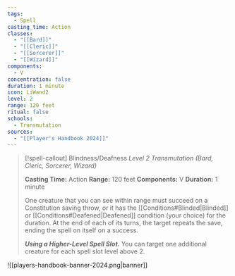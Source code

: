 ```yaml
---
tags:
  - Spell
casting_time: Action
classes:
  - "[[Bard]]"
  - "[[Cleric]]"
  - "[[Sorcerer]]"
  - "[[Wizard]]"
components:
  - V
concentration: false
duration: 1 minute
icon: LiWand2
level: 2
range: 120 feet
ritual: false
schools:
  - Transmutation
sources: 
  - "[[Player's Handbook 2024]]"
---
```

>[!spell-callout] Blindness/Deafness
>_Level 2 Transmutation (Bard, Cleric, Sorcerer, Wizard)_
>
>**Casting Time:** Action
>**Range:** 120 feet
>**Components:** V
>**Duration:** 1 minute
>
>One creature that you can see within range must succeed on a Constitution saving throw, or it has the [[Conditions#Blinded\|Blinded]] or [[Conditions#Deafened\|Deafened]] condition (your choice) for the duration. At the end of each of its turns, the target repeats the save, ending the spell on itself on a success.
>
>**_Using a Higher-Level Spell Slot._** You can target one additional creature for each spell slot level above 2.


![[players-handbook-banner-2024.png|banner]]